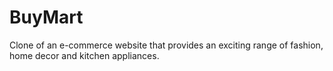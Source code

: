# BuyMart
Clone of an e-commerce website that provides an exciting range of fashion, home decor and kitchen appliances.
